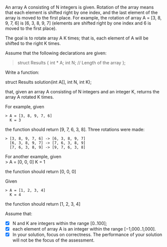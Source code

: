 An array A consisting of N integers is given. Rotation of the array means that each element is shifted right by one index, and the last element of the array is moved to the first place. For example, the rotation of array A = [3, 8, 9, 7, 6] is [6, 3, 8, 9, 7] (elements are shifted right by one index and 6 is moved to the first place). <br/>

The goal is to rotate array A K times; that is, each element of A will be shifted to the right K times. <br/>

Assume that the following declarations are given: <br/>

> struct Results {
  > int * A;
  > int N; // Length of the array
> };

Write a function: <br/>

struct Results solution(int A[], int N, int K); <br/>

that, given an array A consisting of N integers and an integer K, returns the array A rotated K times. <br/>

For example, given <br/>

    > A = [3, 8, 9, 7, 6]
      K = 3

the function should return [9, 7, 6, 3, 8]. Three rotations were made: <br/>

    > [3, 8, 9, 7, 6] -> [6, 3, 8, 9, 7]
      [6, 3, 8, 9, 7] -> [7, 6, 3, 8, 9]
      [7, 6, 3, 8, 9] -> [9, 7, 6, 3, 8]

For another example, given <br/>
    > A = [0, 0, 0]
      K = 1

the function should return [0, 0, 0] <br/>

Given <br/>

    > A = [1, 2, 3, 4]
      K = 4
      
the function should return [1, 2, 3, 4] <br/>

Assume that: <br/>

- [x] N and K are integers within the range [0..100]; <br/>
- [x] each element of array A is an integer within the range [−1,000..1,000]. <br/>
- [x] In your solution, focus on correctness. The performance of your solution will not be the focus of the assessment. <br/>
